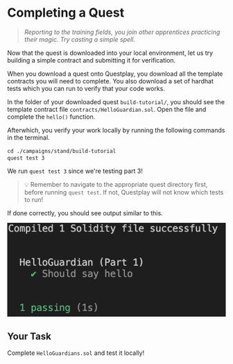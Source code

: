 # Completing a Quest

> _Reporting to the training fields, you join other apprentices practicing their magic. Try casting a simple spell._

Now that the quest is downloaded into your local environment, let us try building a simple contract and submitting it for verification.

When you download a quest onto Questplay, you download all the template contracts you will need to complete. You also download a set of hardhat tests which you can run to verify that your code works.

In the folder of your downloaded quest `build-tutorial/`, you should see the template contract file `contracts/HelloGuardian.sol`. Open the file and complete the `hello()` function.

Afterwhich, you verify your work locally by running the following commands in the terminal.

```
cd ./campaigns/stand/build-tutorial
quest test 3
```

We run `quest test 3` since we're testing part 3!

> 💡 Remember to navigate to the appropriate quest directory first, before running `quest test`. If not, Questplay will not know which tests to run!

If done correctly, you should see output similar to this.

![Test Example](../media/test-example.png)

## Your Task

Complete `HelloGuardians.sol` and test it locally!
